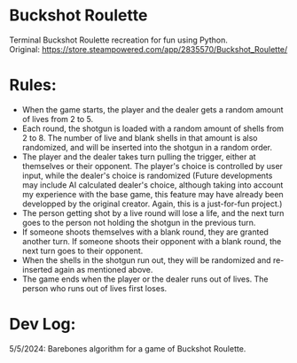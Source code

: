 # Buckshot Roulette
Terminal Buckshot Roulette recreation for fun using Python.  
Original: https://store.steampowered.com/app/2835570/Buckshot_Roulette/  

# Rules:  
- When the game starts, the player and the dealer gets a random amount of lives from 2 to 5.
- Each round, the shotgun is loaded with a random amount of shells from 2 to 8. The number of live and blank shells in that amount is also randomized, and will be inserted into the shotgun in a random order.
- The player and the dealer takes turn pulling the trigger, either at themselves or their opponent. The player's choice is controlled by user input, while the dealer's choice is randomized (Future developments may include AI calculated dealer's choice, although taking into account my experience with the base game, this feature may have already been developped by the original creator. Again, this is a just-for-fun project.)
- The person getting shot by a live round will lose a life, and the next turn goes to the person not holding the shotgun in the previous turn.
- If someone shoots themselves with a blank round, they are granted another turn. If someone shoots their opponent with a blank round, the next turn goes to their opponent.
- When the shells in the shotgun run out, they will be randomized and re-inserted again as mentioned above.
- The game ends when the player or the dealer runs out of lives. The person who runs out of lives first loses.

# Dev Log:  
5/5/2024: Barebones algorithm for a game of Buckshot Roulette.
